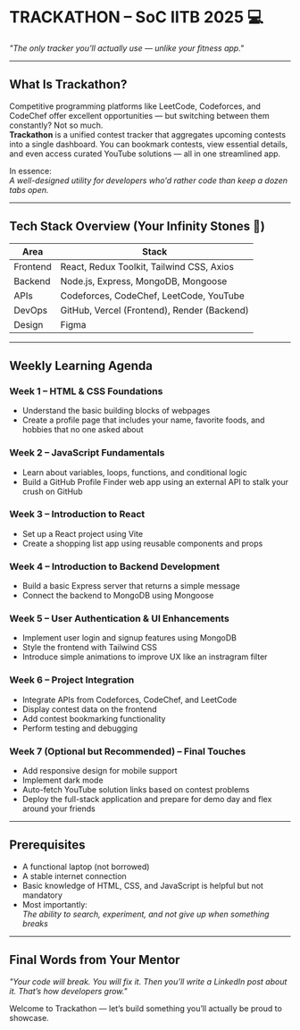 # TRACKATHON – SoC IITB 2025 💻 
_"The only tracker you’ll actually use — unlike your fitness app."_

---

## What Is Trackathon?

Competitive programming platforms like LeetCode, Codeforces, and CodeChef offer excellent opportunities — but switching between them constantly? Not so much.  
**Trackathon** is a unified contest tracker that aggregates upcoming contests into a single dashboard. You can bookmark contests, view essential details, and even access curated YouTube solutions — all in one streamlined app.

In essence:  
_A well-designed utility for developers who'd rather code than keep a dozen tabs open._

---

## Tech Stack Overview (Your Infinity Stones 💎)

| Area        | Stack                                             |
|-------------|---------------------------------------------------|
| Frontend    | React, Redux Toolkit, Tailwind CSS, Axios         |
| Backend     | Node.js, Express, MongoDB, Mongoose               |
| APIs        | Codeforces, CodeChef, LeetCode, YouTube           |
| DevOps      | GitHub, Vercel (Frontend), Render (Backend)       |
| Design      | Figma                                             |

---

## Weekly Learning Agenda

### Week 1 – HTML & CSS Foundations  
- Understand the basic building blocks of webpages  
- Create a profile page that includes your name, favorite foods, and hobbies that no one asked about

### Week 2 – JavaScript Fundamentals  
- Learn about variables, loops, functions, and conditional logic  
- Build a GitHub Profile Finder web app using an external API to stalk your crush on GitHub

### Week 3 – Introduction to React  
- Set up a React project using Vite  
- Create a shopping list app using reusable components and props 

### Week 4 – Introduction to Backend Development  
- Build a basic Express server that returns a simple message  
- Connect the backend to MongoDB using Mongoose 

### Week 5 – User Authentication & UI Enhancements  
- Implement user login and signup features using MongoDB  
- Style the frontend with Tailwind CSS  
- Introduce simple animations to improve UX like an instragram filter

### Week 6 – Project Integration  
- Integrate APIs from Codeforces, CodeChef, and LeetCode  
- Display contest data on the frontend  
- Add contest bookmarking functionality  
- Perform testing and debugging

### Week 7 (Optional but Recommended) – Final Touches  
- Add responsive design for mobile support  
- Implement dark mode  
- Auto-fetch YouTube solution links based on contest problems  
- Deploy the full-stack application and prepare for demo day and flex around your friends

---

## Prerequisites

- A functional laptop (not borrowed)  
- A stable internet connection  
- Basic knowledge of HTML, CSS, and JavaScript is helpful but not mandatory  
- Most importantly:  
  _The ability to search, experiment, and not give up when something breaks_

---

## Final Words from Your Mentor

_"Your code will break. You will fix it. Then you’ll write a LinkedIn post about it. That’s how developers grow."_  

Welcome to Trackathon — let’s build something you’ll actually be proud to showcase.
